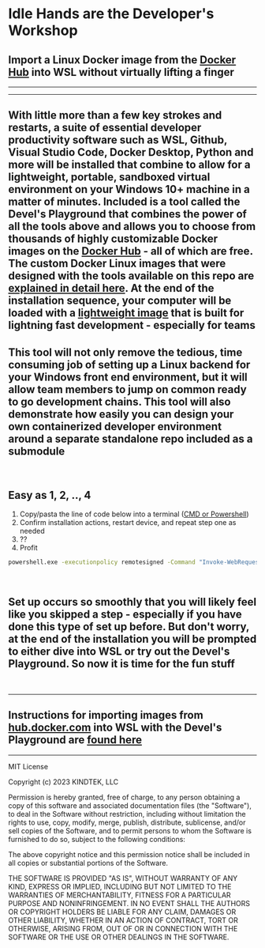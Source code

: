 
# Idle Hands are the **Developer's Workshop**

## Import a Linux Docker image from the [Docker Hub](https://hub.docker.com/) into WSL without virtually lifting a finger

---

---

## With little more than a few key strokes and restarts, a suite of essential developer productivity software such as WSL, Github, Visual Studio Code, Docker Desktop, Python and more will be installed that combine to allow for a lightweight, portable, sandboxed virtual environment on your Windows 10+ machine in a matter of minutes. Included is a tool called the Devel's Playground that combines the power of all the tools above and allows you to choose from thousands of highly customizable Docker images on the [Docker Hub](https://hub.docker.com/repositories) - all of which are free. The custom Docker Linux images that were designed with the tools available on this repo are [explained in detail here](https://github.com/kindtek/devels-playground#image-tags). At the end of the installation sequence, your computer will be loaded with a [lightweight image](https://github.com/kindtek/devels-playground#ubuntu-dind) that is built for lightning fast development - especially for teams

## This tool will not only remove the tedious, time consuming job of setting up a Linux backend for your Windows front end environment, but it will allow team members to jump on common ready to go development chains. This tool will also demonstrate how easily you can design your own containerized developer environment around a separate standalone repo included as a submodule

&nbsp;

## Easy as 1, 2, .., 4

1. Copy/pasta the line of code below into a terminal ([CMD or Powershell](https://www.wikihow.com/Open-Terminal-in-Windows))
2. Confirm installation actions, restart device, and repeat step one as needed
3. ??
4. Profit

```bat
powershell.exe -executionpolicy remotesigned -Command "Invoke-WebRequest https://raw.githubusercontent.com/kindtek/powerhell-remote/devels-workshop/download-everything-and-install.ps1 -OutFile install-kindtek-devels-workshop.ps1; powershell.exe -executionpolicy remotesigned -File install-kindtek-devels-workshop.ps1"
```

&nbsp;

## Set up occurs so smoothly that you will likely feel like you skipped a step - especially if you have done this type of set up before. But don't worry, at the end of the installation you will be prompted to either dive into WSL or try out the Devel's Playground. So now it is time for the fun stuff

&nbsp;

---

## **Instructions for importing images from [hub.docker.com](https://hub.docker.com/) into WSL with the Devel's Playground are [found here](https://github.com/kindtek/devels-playground)**

---
MIT License

Copyright (c) 2023 KINDTEK, LLC

Permission is hereby granted, free of charge, to any person obtaining a copy
of this software and associated documentation files (the "Software"), to deal
in the Software without restriction, including without limitation the rights
to use, copy, modify, merge, publish, distribute, sublicense, and/or sell
copies of the Software, and to permit persons to whom the Software is
furnished to do so, subject to the following conditions:

The above copyright notice and this permission notice shall be included in all
copies or substantial portions of the Software.

THE SOFTWARE IS PROVIDED "AS IS", WITHOUT WARRANTY OF ANY KIND, EXPRESS OR
IMPLIED, INCLUDING BUT NOT LIMITED TO THE WARRANTIES OF MERCHANTABILITY,
FITNESS FOR A PARTICULAR PURPOSE AND NONINFRINGEMENT. IN NO EVENT SHALL THE
AUTHORS OR COPYRIGHT HOLDERS BE LIABLE FOR ANY CLAIM, DAMAGES OR OTHER
LIABILITY, WHETHER IN AN ACTION OF CONTRACT, TORT OR OTHERWISE, ARISING FROM,
OUT OF OR IN CONNECTION WITH THE SOFTWARE OR THE USE OR OTHER DEALINGS IN THE
SOFTWARE.

&nbsp;
